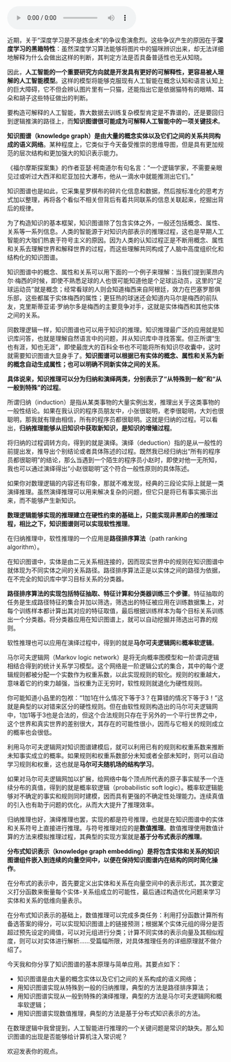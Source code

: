 <audio title="36 深度学习之外的人工智能 _ 滴水藏海：知识图谱" src="https://static001.geekbang.org/resource/audio/62/83/62d8d011e502ceae30f81f399dc9df83.mp3" controls="controls"></audio> 
<p>近期，关于“深度学习是不是炼金术”的争议愈演愈烈。这些争议产生的原因在于<strong>深度学习的黑箱特性</strong>：虽然深度学习算法能够将图片中的猫咪辨识出来，却无法详细地解释为什么会做出这样的判断，其判定方法是否具备普适性也无从知晓。</p>
<p>因此，<strong>人工智能的一个重要研究方向就是开发具有更好的可解释性，更容易被人理解的人工智能模型</strong>。这样的模型将能够克服现有人工智能在概念认知和语言认知上的巨大障碍，它不但会辨认图片里有一只猫，还能指出它是依据猫特有的眼睛、耳朵和胡子这些特征做出的判断。</p>
<p>要构造可解释的人工智能，靠大数据去训练复杂模型肯定是不靠谱的，还是要回归到逻辑推演的路径上，而<strong>知识图谱很可能成为可解释人工智能中的一项关键技术</strong>。</p>
<p><strong><span class="orange">知识图谱</span>（knowledge graph）是由大量的概念实体以及它们之间的关系共同构成的语义网络</strong>。某种程度上，它类似于今天备受推崇的思维导图，但是具有更加规范的层次结构和更加强大的知识表示能力。</p>
<p>《福尔摩斯探案集》的作者亚瑟·柯南道尔有句名言：“一个逻辑学家，不需要亲眼见过或听过大西洋和尼亚加拉大瀑布，他从一滴水中就能推测出它们。”</p>
<p>知识图谱也是如此，它采集星罗棋布的碎片化信息和数据，然后按标准化的思考方式加以整理，再将各个看似不相关但背后有着共同联系的信息关联起来，挖掘出背后的规律。</p>
<p>为了构造知识的基本框架，知识图谱除了包含实体之外，一般还包括概念、属性、关系等一系列信息。人类的智能源于对知识内部表示的推理过程，这也是早期人工智能的大咖们热衷于符号主义的原因。因为人类的认知过程正是不断用概念、属性和关系去理解世界和解释世界的过程，而这些理解共同构成了人脑中高度组织化和结构化的知识图谱。</p>
<!-- [[[read_end]]] -->
<p>知识图谱中的概念、属性和关系可以用下面的一个例子来理解：当我们提到莱昂内尔·梅西的时候，即使不熟悉足球的人也很可能知道他是个足球运动员，这里的“足球运动员”就是概念；经常看球的人则会知道梅西来自阿根廷，效力在巴塞罗那俱乐部，这些都属于实体梅西的属性；更狂热的球迷还会知道内马尔是梅西的前队友，克里斯蒂亚诺·罗纳尔多是梅西的主要竞争对手，这就是实体梅西和其他实体之间的关系。</p>
<p>同数理逻辑一样，知识图谱也可以用于知识的推理。知识推理最广泛的应用就是知识库问答，也就是理解自然语言中的问题，并从知识库中寻找答案。但正所谓“生也有涯，知也无涯”，即使最庞大的百科全书也不可能将所有知识尽收囊中，这时就需要知识图谱大显身手了。<strong>知识图谱可以根据已有实体的概念、属性和关系为新的概念自动生成属性；也可以明确不同新实体之间的关系</strong>。</p>
<p><strong>具体说来，知识推理可以分为归纳和演绎两类，分别表示了“从特殊到一般”和“从一般到特殊”的过程</strong>。</p>
<p>所谓归纳（induction）是指从某类事物的大量实例出发，推理出关于这类事物的一般性结论。如果在我认识的程序员朋友中，小张很聪明，老李很聪明，大刘也很聪明，那我就有理由相信，所有的程序员都很聪明。这就是归纳的过程。可以看出，<strong>归纳推理能够从旧知识中获取新知识，是知识的增殖过程</strong>。</p>
<p>将归纳的过程调转方向，得到的就是演绎。演绎（deduction）指的是从一般性的前提出发，推导出个别结论或者具体陈述的过程。既然我已经归纳出“所有的程序员都很聪明”的结论，那么当遇到一个陌生的程序员小赵时，即使对他一无所知，我也可以通过演绎得出“小赵很聪明”这个符合一般性原则的具体陈述。</p>
<p>如果你对数理逻辑的内容还有印象，那就不难发现，经典的三段论实际上就是一类演绎推理。虽然演绎推理可以用来解决复杂的问题，但它只是将已有事实揭示出来，而不能够产生新知识。</p>
<p><strong>数理逻辑能够实现的推理建立在硬性约束的基础上，只能实现非黑即白的推理过程，相比之下，知识图谱则可以实现软性推理</strong>。</p>
<p>在归纳推理中，软性推理的一个应用是<strong><span class="orange">路径排序算法</span></strong>（path ranking algorithm）。</p>
<p>在知识图谱中，实体是由二元关系相连接的，因而现实世界中的规则在知识图谱中就体现为不同实体之间的关系路径。路径排序算法正是以实体之间的路径为依据，在不完全的知识库中学习目标关系的分类器。</p>
<p><strong>路径排序算法的实现包括特征抽取、特征计算和分类器训练三个步骤</strong>。特征抽取的任务是生成路径特征的集合并加以筛选，筛选出的特征被应用在训练数据集上，对每个训练样本都计算出其对应的特征取值，最后根据训练样本为每个目标关系训练出一个分类器。将分类器应用在知识图谱上，就可以自动挖掘并筛选出可靠的规则。</p>
<p>软性推理也可以应用在演绎过程中，得到的就是<strong>马尔可夫逻辑网</strong>和<strong>概率软逻辑</strong>。</p>
<p><span class="orange">马尔可夫逻辑网</span>（Markov logic network）是将无向概率图模型和一阶谓词逻辑相结合得到的统计关系学习模型。这个网络是一阶逻辑公式的集合，其中的每个逻辑规则都被分配一个实数作为权重系数，以此实现规则的软化。规则的权重越大，意味着它的约束力越强，当权重为正无穷时，软性规则就退化为硬性规则。</p>
<p>你可能知道小品里的包袱：“1加1在什么情况下等于3？在算错的情况下等于3！”这就是典型的以对错来区分的硬性规则。但在由软性规则构造出的马尔可夫逻辑网中，1加1等于3也是合法的，但这个合法规则只存在于另外的一个平行世界之中，这个世界和真实世界的差别很大，其存在的可能性很小，因而与它相关的规则成立的概率也会很低。</p>
<p>利用马尔可夫逻辑网对知识图谱建模后，就可以利用已有的规则和权重系数来推断未知事实成立的概率。如果规则和权重系数部分未知或者全部未知时，则可以自动学习规则和权重，这也就是<strong>马尔可夫随机场的结构学习</strong>。</p>
<p>如果对马尔可夫逻辑网加以扩展，给网络中每个顶点所代表的原子事实赋予一个连续分布的真值，得到的就是<span class="orange">概率软逻辑</span>（probabilistic soft logic）。概率软逻辑能够对不确定的事实和规则同时建模，因而具有更强的不确定性处理能力。连续真值的引入也有助于问题的优化，从而大大提升了推理效率。</p>
<p>归纳推理也好，演绎推理也罢，实现的都是符号推理，也就是在知识图谱中的实体和关系符号上直接进行推理。与符号推理对应的是<strong>数值推理</strong>。数值推理使用数值计算的方法来模拟推理过程，其典型的实现方案就是<strong>基于分布式表示的推理</strong>。</p>
<p><strong><span class="orange">分布式知识表示</span>（knowledge graph embedding）是将包含实体和关系的知识图谱组件嵌入到连续的向量空间中，以便在保持知识图谱内在结构的同时简化操作</strong>。</p>
<p>在分布式的表示中，首先要定义出实体和关系在向量空间中的表示形式，其次要定义打分函数来衡量每个实体-关系组成立的可能性，最后通过构造优化问题来学习实体和关系的低维向量表示。</p>
<p>在分布式知识表示的基础上，数值推理可以完成多类任务：利用打分函数计算所有备选答案的得分，可以实现知识图谱上的链接预测；根据某个实体元组的得分是否超过预先设定的阈值，可以对元组进行分类；计算不同实体的表示向量及其相似程度，则可以对实体进行解析......受篇幅所限，对具体推理任务的详细原理就不做介绍了。</p>
<p>今天我和你分享了知识图谱的基本原理与简单应用。其要点如下：</p>
<ul>
<li>知识图谱是由大量的概念实体以及它们之间的关系构成的语义网络；</li>
<li>用知识图谱实现从特殊到一般的归纳推理，典型的方法是路径排序算法；</li>
<li>用知识图谱实现从一般到特殊的演绎推理，典型的方法是马尔可夫逻辑网和概率软逻辑；</li>
<li>用知识图谱实现数值推理，典型的方法是基于分布式知识表示的方法。</li>
</ul>
<p>在数理逻辑中我曾提到，人工智能进行推理的一个关键问题是常识的缺失。那么知识图谱的出现是否能够给计算机注入常识呢？</p>
<p>欢迎发表你的观点。</p>
<p><img src="https://static001.geekbang.org/resource/image/94/7a/9492443eef81027a5d1c7edb04fb6c7a.jpg" alt=""></p>
<p></p>
